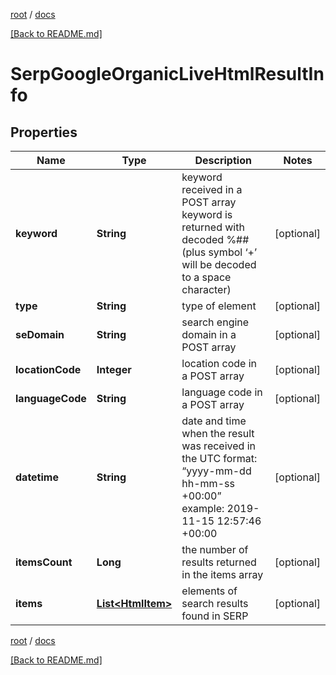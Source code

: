 [root](./../ "root") / [docs](./ "docs")

[[Back to README.md]](./../README.md "[Back to README.md]")

# SerpGoogleOrganicLiveHtmlResultInfo

## Properties

| Name | Type | Description | Notes |
|------------ | ------------- | ------------- | -------------|
|**keyword** | **String** | keyword received in a POST array keyword is returned with decoded %## (plus symbol ‘+’ will be decoded to a space character) |  [optional] |
|**type** | **String** | type of element |  [optional] |
|**seDomain** | **String** | search engine domain in a POST array |  [optional] |
|**locationCode** | **Integer** | location code in a POST array |  [optional] |
|**languageCode** | **String** | language code in a POST array |  [optional] |
|**datetime** | **String** | date and time when the result was received in the UTC format: “yyyy-mm-dd hh-mm-ss +00:00” example: 2019-11-15 12:57:46 +00:00 |  [optional] |
|**itemsCount** | **Long** | the number of results returned in the items array |  [optional] |
|**items** | [**List&lt;HtmlItem&gt;**](HtmlItem.md) | elements of search results found in SERP |  [optional] |

[root](./../ "root") / [docs](./ "docs")

[[Back to README.md]](./../README.md "[Back to README.md]")